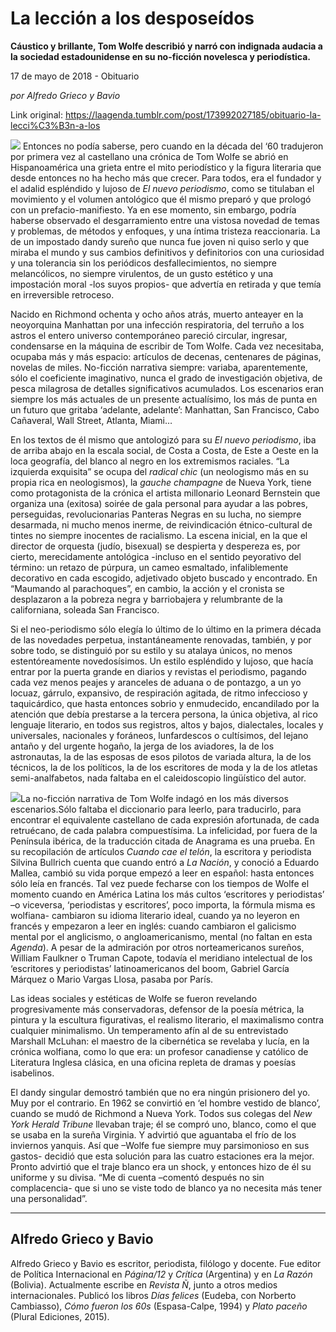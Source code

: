 # La lección a los desposeídos

**Cáustico y brillante, Tom Wolfe describió y narró con indignada audacia a la sociedad estadounidense en su no-ficción novelesca y periodística.**

17 de mayo de 2018 - Obituario

_por Alfredo Grieco y Bavio_

Link original: https://laagenda.tumblr.com/post/173992027185/obituario-la-lecci%C3%B3n-a-los

![](https://64.media.tumblr.com/e36695f471f3c4e0ba624ade5048cd4e/tumblr_inline_p8yde9n4np1t6q87u_500.jpg)
Entonces no podía saberse, pero cuando en la década del ‘60 tradujeron por primera vez al castellano una crónica de Tom Wolfe se abrió en Hispanoamérica una grieta entre el mito periodístico y la figura literaria que desde entonces no ha hecho más que crecer. Para todos, era el fundador y el adalid espléndido y lujoso de *El nuevo periodismo*, como se titulaban el movimiento y el volumen antológico que él mismo preparó y que prologó con un prefacio-manifiesto. Ya en ese momento, sin embargo, podría haberse observado el desgarramiento entre una vistosa novedad de temas y problemas, de métodos y enfoques, y una íntima tristeza reaccionaria. La de un impostado dandy sureño que nunca fue joven ni quiso serlo y que miraba el mundo y sus cambios definitivos y definitorios con una curiosidad y una tolerancia sin los periódicos desfallecimientos, no siempre melancólicos, no siempre virulentos, de un gusto estético y una impostación moral -los suyos propios- que advertía en retirada y que temía en irreversible retroceso. 

Nacido en Richmond ochenta y ocho años atrás, muerto anteayer en la neoyorquina Manhattan por una infección respiratoria, del terruño a los astros el entero universo contemporáneo pareció circular, ingresar, condensarse en la máquina de escribir de Tom Wolfe. Cada vez necesitaba, ocupaba más y más espacio: artículos de decenas, centenares de páginas, novelas de miles. No-ficción narrativa siempre: variaba, aparentemente, sólo el coeficiente imaginativo, nunca el grado de investigación objetiva, de pesca milagrosa de detalles significativos acumulados. Los escenarios eran siempre los más actuales de un presente actualísimo, los más de punta en un futuro que gritaba ‘adelante, adelante’: Manhattan, San Francisco, Cabo Cañaveral, Wall Street, Atlanta, Miami…

En los textos de él mismo que antologizó para su *El nuevo periodismo*, iba de arriba abajo en la escala social, de Costa a Costa, de Este a Oeste en la loca geografía, del blanco al negro en los extremismos raciales. “La izquierda exquisita” se ocupa del *radical chic* (un neologismo más en su propia rica en neologismos), la *gauche champagne* de Nueva York, tiene como protagonista de la crónica el artista millonario Leonard Bernstein que organiza una (exitosa) soirée de gala personal para ayudar a las pobres, perseguidas, revolucionarias Panteras Negras en su lucha, no siempre desarmada, ni mucho menos inerme, de reivindicación étnico-cultural de tintes no siempre inocentes de racialismo. La escena inicial, en la que el director de orquesta (judío, bisexual) se despierta y despereza es, por cierto, merecidamente antológica -incluso en el sentido peyorativo del término: un retazo de púrpura, un cameo esmaltado, infaliblemente decorativo en cada escogido, adjetivado objeto buscado y encontrado. En “Maumando al parachoques”, en cambio, la acción y el cronista se desplazaron a la pobreza negra y barriobajera y relumbrante de la californiana, soleada San Francisco. 

Si el neo-periodismo sólo elegía lo último de lo último en la primera década de las novedades perpetua, instantáneamente renovadas, también, y por sobre todo, se distinguió por su estilo y su atalaya únicos, no menos estentóreamente novedosísimos. Un estilo espléndido y lujoso, que hacía entrar por la puerta grande en diarios y revistas el periodismo, pagando cada vez menos peajes y aranceles de aduana o de pontazgo, a un yo locuaz, gárrulo, expansivo, de respiración agitada, de ritmo infeccioso y taquicárdico, que hasta entonces sobrio y enmudecido, encandilado por la atención que debía prestarse a la tercera persona, la única objetiva, al rico lenguaje literario, en todos sus registros, altos y bajos, dialectales, locales y universales, nacionales y foráneos, lunfardescos o cultísimos, del lejano antaño y del urgente hogaño, la jerga de los aviadores, la de los astronautas, la de las esposas de esos pilotos de variada altura, la de los técnicos, la de los políticos, la de los escritores de moda y la de los atletas semi-analfabetos, nada faltaba en el caleidoscopio lingüístico del autor. 

![](https://64.media.tumblr.com/e36695f471f3c4e0ba624ade5048cd4e/tumblr_inline_p8yde9n4np1t6q87u_500.jpg)La no-ficción narrativa de Tom Wolfe indagó en los más diversos escenarios.Sólo faltaba el diccionario para leerlo, para traducirlo, para encontrar el equivalente castellano de cada expresión afortunada, de cada retruécano, de cada palabra compuestísima. La infelicidad, por fuera de la Península ibérica, de la traducción citada de Anagrama es una prueba. En su recopilación de artículos *Cuando cae el telón*, la escritora y periodista Silvina Bullrich cuenta que cuando entró a *La Nación*, y conoció a Eduardo Mallea, cambió su vida porque empezó a leer en español: hasta entonces sólo leía en francés. Tal vez puede fecharse con los tiempos de Wolfe el momento cuando en América Latina los más cultos ‘escritores y periodistas’ –o viceversa, ‘periodistas y escritores’, poco importa, la fórmula misma es wolfiana- cambiaron su idioma literario ideal, cuando ya no leyeron en francés y empezaron a leer en inglés: cuando cambiaron el galicismo mental por el anglicismo, o angloamericanismo, mental (no faltan en esta *Agenda*). A pesar de la admiración por otros norteamericanos sureños, William Faulkner o Truman Capote, todavía el meridiano intelectual de los ‘escritores y periodistas’ latinoamericanos del boom, Gabriel García Márquez o Mario Vargas Llosa, pasaba por París. 

Las ideas sociales y estéticas de Wolfe se fueron revelando progresivamente más conservadoras, defensor de la poesía métrica, la pintura y la escultura figurativas, el realismo literario, el maximalismo contra cualquier minimalismo. Un temperamento afín al de su entrevistado Marshall McLuhan: el maestro de la cibernética se revelaba y lucía, en la crónica wolfiana, como lo que era: un profesor canadiense y católico de Literatura Inglesa clásica, en una oficina repleta de dramas y poesías isabelinos. 

El dandy singular demostró también que no era ningún prisionero del yo. Muy por el contrario. En 1962 se convirtió en ‘el hombre vestido de blanco’, cuando se mudó de Richmond a Nueva York. Todos sus colegas del *New York Herald Tribune* llevaban traje; él se compró uno, blanco, como el que se usaba en la sureña Virginia. Y advirtió que aguantaba el frío de los inviernos yanquis. Así que –Wolfe fue siempre muy parsimonioso en sus gastos- decidió que esta solución para las cuatro estaciones era la mejor. Pronto advirtió que el traje blanco era un shock, y entonces hizo de él su uniforme y su divisa. “Me di cuenta –comentó después no sin complacencia- que si uno se viste todo de blanco ya no necesita más tener una personalidad”. 

  




---

Alfredo Grieco y Bavio
----------------------

 Alfredo Grieco y Bavio es escritor, periodista, filólogo y docente. Fue editor de Política Internacional en *Página/12* y *Crítica* (Argentina) y en *La Razón* (Bolivia). Actualmente escribe en *Revista Ñ*, junto a otros medios internacionales. Publicó los libros *Días felices* (Eudeba, con Norberto Cambiasso), *Cómo fueron los 60s* (Espasa-Calpe, 1994) y *Plato paceño* (Plural Ediciones, 2015).

